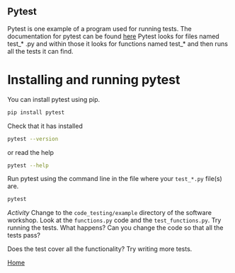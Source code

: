 ## Pytest

Pytest is one example of a program used for running tests.
The documentation for pytest can be found [here](https://docs.pytest.org)
Pytest looks for files named test_* .py and within those it looks for functions named test_* and then runs all the tests it can find.

# Installing and running pytest
You can install pytest using pip.
```bash
pip install pytest
```
Check that it has installed
```bash
pytest --version
```
or read the help
```bash
pytest --help
```

Run pytest using the command line in the file where your `test_*.py` file(s) are.
```bash
pytest
```


*Activity* Change to the `code_testing/example` directory of the software workshop.
Look at the `functions.py` code and the `test_functions.py`.
Try running the tests. What happens?
Can you change the code so that all the tests pass?

Does the test cover all the functionality? Try writing more tests.

[Home](../)
